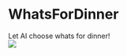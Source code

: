 # WhatsForDinner
Let AI choose whats for dinner!
<br>
![](https://media0.giphy.com/media/AYjvccWdysTz3Rk9m4/giphy.gif)
